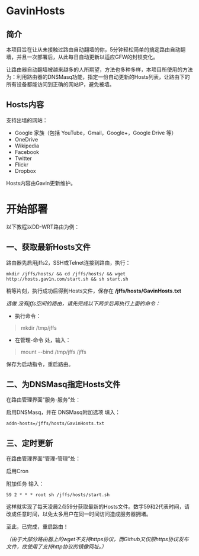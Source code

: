 # GavinHosts

## 简介
本项目旨在让从未接触过路由自动翻墙的你，5分钟轻松简单的搞定路由自动翻墙，并且一次部署后，从此每日自动更新以适应GFW的封锁变化。

让路由器自动翻墙被越来越多的人所期望，方法也多种多样，本项目所使用的方法为：利用路由器的DNSMasq功能，指定一份自动更新的Hosts列表，让路由下的所有设备都能访问到正确的网站IP，避免被墙。

## Hosts内容
支持出墙的网站：

* Google 家族（包括 YouTube，Gmail，Google+，Google Drive 等）
* OneDrive
* Wikipedia
* Facebook
* Twitter
* Flickr
* Dropbox

Hosts内容由Gavin更新维护。

# 开始部署

以下教程以DD-WRT路由为例：

## 一、获取最新Hosts文件

路由器先启用jffs2，SSH或Telnet连接到路由，执行：
```
mkdir /jffs/hosts/ && cd /jffs/hosts/ && wget http://hosts.gav1n.com/start.sh && sh start.sh
```
稍等片刻，执行成功后得到Hosts文件，保存在 **/jffs/hosts/GavinHosts.txt**

*选做 没有jffs空间的路由，请先完成以下两步后再执行上面的命令：*

* 执行命令：

> mkdir /tmp/jffs

* 在管理-命令 处，输入：

> mount --bind /tmp/jffs /jffs

保存为启动指令，重启路由。

## 二、为DNSMasq指定Hosts文件

在路由管理界面“服务-服务”处：

启用DNSMasq，并在 DNSMasq附加选项 填入：
```
addn-hosts=/jffs/hosts/GavinHosts.txt
```
## 三、定时更新

在路由管理界面“管理-管理”处：

启用Cron

附加任务 输入：
```
59 2 * * * root sh /jffs/hosts/start.sh
```
这样就实现了每天凌晨2点59分获取最新的Hosts文件。数字59和2代表时间，请改成任意时间，以免太多用户在同一时间访问造成服务器拥堵。

至此，已完成，重启路由！

*（由于大部分路由器上的wget不支持https协议，而Github又仅限https协议发布文件，故使用了支持http协议的镜像网址。）*
